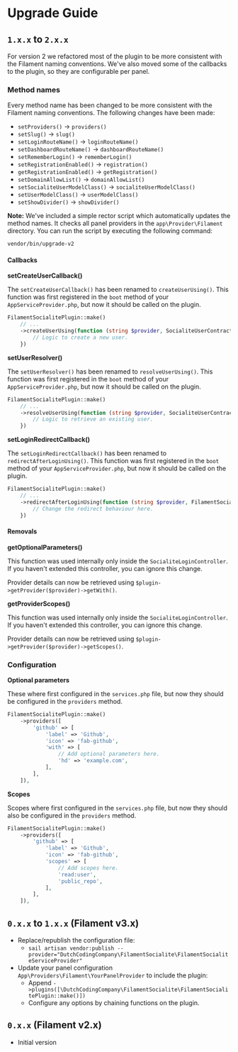 # Upgrade Guide
## `1.x.x` to `2.x.x`

For version 2 we refactored most of the plugin to be more consistent with the Filament naming conventions. We've also moved some of the callbacks to the plugin, so they are configurable per panel.

### Method names

Every method name has been changed to be more consistent with the Filament naming conventions. The following changes have been made:

- `setProviders()` -> `providers()` 
- `setSlug()` -> `slug()` 
- `setLoginRouteName()` -> `loginRouteName()` 
- `setDashboardRouteName()` -> `dashboardRouteName()` 
- `setRememberLogin()` -> `rememberLogin()` 
- `setRegistrationEnabled()` -> `registration()` 
- `getRegistrationEnabled()` -> `getRegistration()` 
- `setDomainAllowList()` -> `domainAllowList()` 
- `setSocialiteUserModelClass()` -> `socialiteUserModelClass()`
- `setUserModelClass()` -> `userModelClass()` 
- `setShowDivider()` -> `showDivider()` 

**Note:** We've included a simple rector script which automatically updates the method names. It checks all panel providers in the `app\Provider\Filament` directory. You can run the script by executing the following command:

```bash
vendor/bin/upgrade-v2
```
#### Callbacks

**setCreateUserCallback()**

The `setCreateUserCallback()` has been renamed to `createUserUsing()`. This function was first registered in the `boot` method of your `AppServiceProvider.php`, but now it should be called on the plugin.

```php
FilamentSocialitePlugin::make()
    // ...
    ->createUserUsing(function (string $provider, SocialiteUserContract $oauthUser, FilamentSocialitePlugin $plugin) {
        // Logic to create a new user.
    })
```

**setUserResolver()**

The `setUserResolver()` has been renamed to `resolveUserUsing()`. This function was first registered in the `boot` method of your `AppServiceProvider.php`, but now it should be called on the plugin.

```php
FilamentSocialitePlugin::make()
    // ...
    ->resolveUserUsing(function (string $provider, SocialiteUserContract $oauthUser, FilamentSocialitePlugin $plugin) {
        // Logic to retrieve an existing user.
    })
```

**setLoginRedirectCallback()**

The `setLoginRedirectCallback()` has been renamed to `redirectAfterLoginUsing()`. This function was first registered in the `boot` method of your `AppServiceProvider.php`, but now it should be called on the plugin.

```php
FilamentSocialitePlugin::make()
    // ...
    ->redirectAfterLoginUsing(function (string $provider, FilamentSocialiteUserContract $socialiteUser, FilamentSocialitePlugin $plugin) {
        // Change the redirect behaviour here.
    })
```

#### Removals
**getOptionalParameters()**

This function was used internally only inside the `SocialiteLoginController`. If you haven't extended this controller, you can ignore this change.

Provider details can now be retrieved using `$plugin->getProvider($provider)->getWith()`.

**getProviderScopes()**

This function was used internally only inside the `SocialiteLoginController`. If you haven't extended this controller, you can ignore this change.

Provider details can now be retrieved using `$plugin->getProvider($provider)->getScopes()`.

### Configuration

**Optional parameters**

These where first configured in the `services.php` file, but now they should be configured in the `providers` method.

```php
FilamentSocialitePlugin::make()
    ->providers([
        'github' => [
            'label' => 'Github',
            'icon' => 'fab-github',
            'with' => [
                // Add optional parameters here.
                'hd' => 'example.com',
            ],
        ],
    ]),
```

**Scopes**

Scopes where first configured in the `services.php` file, but now they should also be configured in the `providers` method.

```php
FilamentSocialitePlugin::make()
    ->providers([
        'github' => [
            'label' => 'Github',
            'icon' => 'fab-github',
            'scopes' => [
                // Add scopes here.
                'read:user',
                'public_repo',
            ],
        ],
    ]),
```

## `0.x.x` to `1.x.x` (Filament v3.x)
- Replace/republish the configuration file:
  - `sail artisan vendor:publish --provider="DutchCodingCompany\FilamentSocialite\FilamentSocialiteServiceProvider"`
- Update your panel configuration `App\Providers\Filament\YourPanelProvider` to include the plugin:
  - Append `->plugins([\DutchCodingCompany\FilamentSocialite\FilamentSocialitePlugin::make()])`
  - Configure any options by chaining functions on the plugin.

## `0.x.x` (Filament v2.x)
- Initial version
